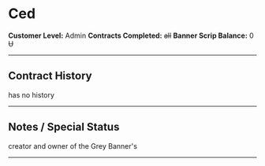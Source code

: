 # Ced

**Customer Level:** Admin
**Contracts Completed:** ~~all~~
**Banner Scrip Balance:** 0 Ʉ

---

## Contract History

has no history

<!-- Add more contracts as needed -->

---

## Notes / Special Status

creator and owner of the Grey Banner's

---

